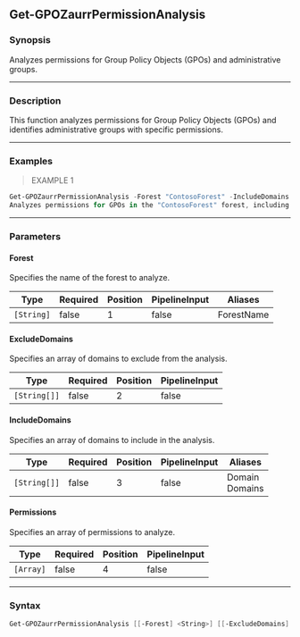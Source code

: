 Get-GPOZaurrPermissionAnalysis
------------------------------

### Synopsis
Analyzes permissions for Group Policy Objects (GPOs) and administrative groups.

---

### Description

This function analyzes permissions for Group Policy Objects (GPOs) and identifies administrative groups with specific permissions.

---

### Examples
> EXAMPLE 1

```PowerShell
Get-GPOZaurrPermissionAnalysis -Forest "ContosoForest" -IncludeDomains @("Domain1", "Domain2") -ExcludeDomains @("Domain3") -Permissions $PermissionsArray
Analyzes permissions for GPOs in the "ContosoForest" forest, including "Domain1" and "Domain2" while excluding "Domain3", using the specified permissions array.
```

---

### Parameters
#### **Forest**
Specifies the name of the forest to analyze.

|Type      |Required|Position|PipelineInput|Aliases   |
|----------|--------|--------|-------------|----------|
|`[String]`|false   |1       |false        |ForestName|

#### **ExcludeDomains**
Specifies an array of domains to exclude from the analysis.

|Type        |Required|Position|PipelineInput|
|------------|--------|--------|-------------|
|`[String[]]`|false   |2       |false        |

#### **IncludeDomains**
Specifies an array of domains to include in the analysis.

|Type        |Required|Position|PipelineInput|Aliases           |
|------------|--------|--------|-------------|------------------|
|`[String[]]`|false   |3       |false        |Domain<br/>Domains|

#### **Permissions**
Specifies an array of permissions to analyze.

|Type     |Required|Position|PipelineInput|
|---------|--------|--------|-------------|
|`[Array]`|false   |4       |false        |

---

### Syntax
```PowerShell
Get-GPOZaurrPermissionAnalysis [[-Forest] <String>] [[-ExcludeDomains] <String[]>] [[-IncludeDomains] <String[]>] [[-Permissions] <Array>] [<CommonParameters>]
```
